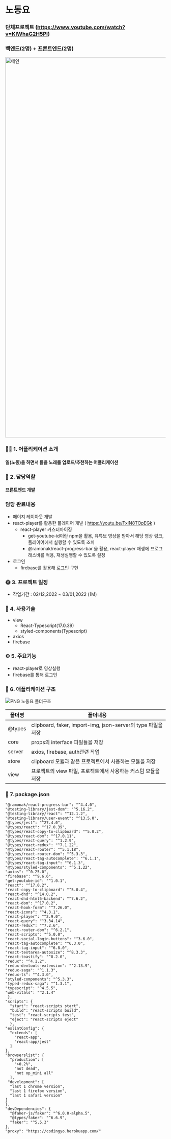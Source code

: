 # 노동요

### 단체프로젝트 (https://www.youtube.com/watch?v=KIWhaG2H5PI)
### 백엔드(2명) + 프론트엔드(2명)

<img width="1191" alt="메인" src="https://user-images.githubusercontent.com/47154709/190161226-0342bde0-8350-4890-b391-85e8ac07db75.png">

### 💁🏻 1. 어플리케이션 소개
#### 일(노동)을 하면서 들을 노래를 업로드/추천하는 어플리케이션

### 👑 2. 담당역할
#### 프론트엔드 개발
### 담당 완료내용
+ 페이지 레이아웃 개발
+ react-player를 활용한 플레이어 개발 ( https://youtu.be/FxIN8TOpEGk )
  + react-player 커스터마이징
    + get-youtube-id이란 npm을 활용, 유튜브 영상을 받아서 해당 영상 링크, 플레이어에서 실행할 수 있도록 조치
    + @ramonak/react-progress-bar 을 활용, react-player 재생에 프로그래스바를 적용, 재생실행할 수 있도록 설정
+ 로그인
  + firebase를 활용해 로그인 구현

### 🌞 3. 프로젝트 일정
+ 작업기간 : 02/12,2022 ~ 03/01,2022 (1M)

### 🔨 4. 사용기술
+ view
  + React-Typescript(17.0.39)
  + styled-components(Typescript)
+ axios
+ firebase

### ⚙️ 5. 주요기능
+ react-player로 영상실행
+ firebase를 통해 로그인

### 🔦 6. 애플리케이션 구조
![PNG  노동요 폴더구조](https://user-images.githubusercontent.com/47154709/190170190-f50b3ff4-8c08-41c9-9434-988778eae5d7.png)

폴더명 | 폴더내용
------|------|
@types | clipboard, faker, import-img, json-server의 type 파일을 저장
core | props의 interface 파일들을 저장
server | axios, firebase, auth관련 작업
store | clipboard 모듈과 같은 프로젝트에서 사용하는 모듈을 저장
view | 프로젝트의 view 파일, 프로젝트에서 사용하는 커스텀 모듈을 저장


### 🔑 7. package.json
    "@ramonak/react-progress-bar": "^4.4.0",
    "@testing-library/jest-dom": "^5.16.2",
    "@testing-library/react": "^12.1.2",
    "@testing-library/user-event": "^13.5.0",
    "@types/jest": "^27.4.0",
    "@types/react": "^17.0.39",
    "@types/react-copy-to-clipboard": "^5.0.2",
    "@types/react-dom": "^17.0.11",
    "@types/react-query": "^1.2.9",
    "@types/react-redux": "^7.1.22",
    "@types/react-router": "^5.1.18",
    "@types/react-router-dom": "^5.3.3",
    "@types/react-tag-autocomplete": "^6.1.1",
    "@types/react-tag-input": "^6.1.3",
    "@types/styled-components": "^5.1.22",
    "axios": "^0.25.0",
    "firebase": "^9.6.6",
    "get-youtube-id": "^1.0.1",
    "react": "^17.0.2",
    "react-copy-to-clipboard": "^5.0.4",
    "react-dnd": "^14.0.2",
    "react-dnd-html5-backend": "^7.6.2",
    "react-dom": "^17.0.2",
    "react-hook-form": "^7.26.0",
    "react-icons": "^4.3.1",
    "react-player": "^2.9.0",
    "react-query": "^3.34.14",
    "react-redux": "^7.2.6",
    "react-router-dom": "^6.2.1",
    "react-scripts": "^5.0.0",
    "react-social-login-buttons": "^3.6.0",
    "react-tag-autocomplete": "^6.3.0",
    "react-tag-input": "^6.8.0",
    "react-textarea-autosize": "^8.3.3",
    "react-toastify": "^8.2.0",
    "redux": "^4.1.2",
    "redux-devtools-extension": "^2.13.9",
    "redux-saga": "^1.1.3",
    "redux-ts": "^4.3.0",
    "styled-components": "^5.3.3",
    "typed-redux-saga": "^1.3.1",
    "typescript": "^4.5.5",
    "web-vitals": "^2.1.4"
     },
    "scripts": {
      "start": "react-scripts start",
      "build": "react-scripts build",
      "test": "react-scripts test",
      "eject": "react-scripts eject"
      },
    "eslintConfig": {
      "extends": [
        "react-app",
        "react-app/jest"
      ]
    },
    "browserslist": {
      "production": [
        ">0.2%",
        "not dead",
        "not op_mini all"
      ],
     "development": [
      "last 1 chrome version",
      "last 1 firefox version",
      "last 1 safari version"
    ]
    },
    "devDependencies": {
      "@faker-js/faker": "^6.0.0-alpha.5",
      "@types/faker": "^6.6.9",
      "faker": "^5.5.3"
    },
    "proxy": "https://codingyo.herokuapp.com/"




